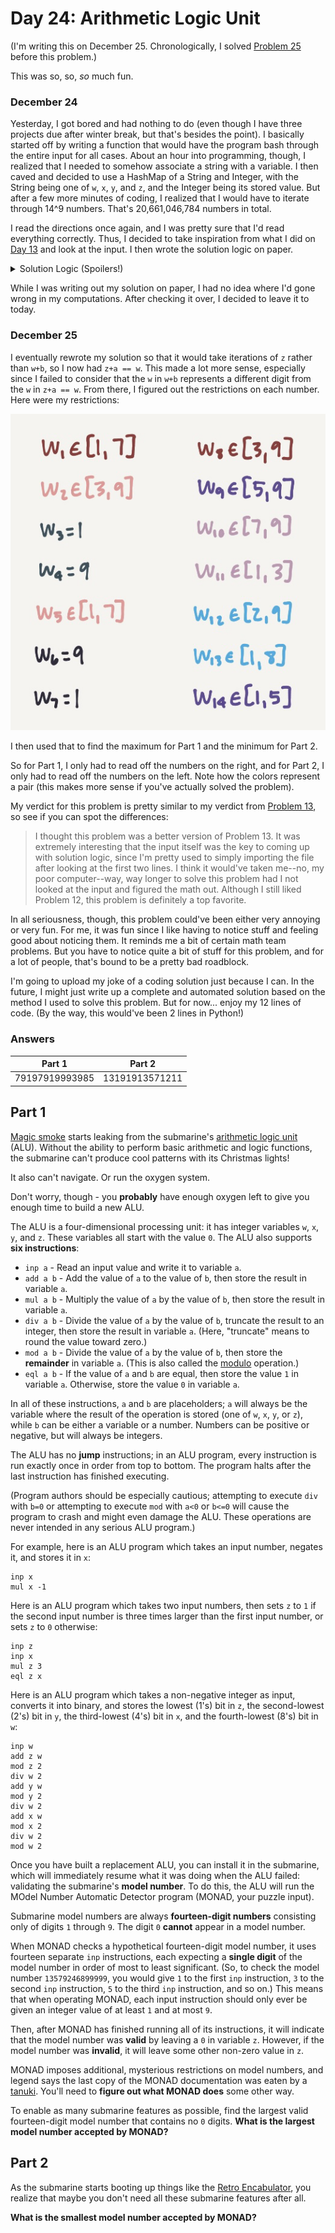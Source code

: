 # Day 24: Arithmetic Logic Unit
(I'm writing this on December 25. Chronologically, I solved [Problem 25](https://github.com/Ruminere/aoc-2021/tree/main/Problem25#day-25-sea-cucumber) before this problem.)

This was so, so, *so* much fun.

### December 24
Yesterday, I got bored and had nothing to do (even though I have three projects due after winter break, but that's besides the point). I basically started off by writing a function that would have the program bash through the entire input for all cases. About an hour into programming, though, I realized that I needed to somehow associate a string with a variable. I then caved and decided to use a HashMap of a String and Integer, with the String being one of `w`, `x`, `y`, and `z`, and the Integer being its stored value. But after a few more minutes of coding, I realized that I would have to iterate through 14^9 numbers. That's 20,661,046,784 numbers in total.

I read the directions once again, and I was pretty sure that I'd read everything correctly. Thus, I decided to take inspiration from what I did on [Day 13](https://github.com/Ruminere/aoc-2021/tree/main/Problem13#day-13-transparent-origami) and look at the input. I then wrote the solution logic on paper.

<details>
  <summary>Solution Logic (Spoilers!)</summary>
  I noticed that <code>inp w</code> appeared a couple of times, and so did the next few lines. This prompted me to copy and paste my entire input into a Google Document and start highlighting the differences between each of the different iterations (there's 14 of them). There's only three differences, but these differences are the key to solving the problem. <a href="https://github.com/mrphlip/aoc/blob/master/2021/24.md">This guy explains the logic pretty well.</a>
  <br><br>
  I had gotten the case for the <code>div z 1</code> cases, but not the code for the <code>div z 26</code> cases. I kept getting that the <code>add x</code> number had to be equal to the negative of the <code>add y</code> number (I had <code>w+a+b == w</code>, where <code>a</code> is the <code>add x</code> number and <code>b</code> is the <code>add y</code> number). I was aware, though, that the value of <code>x</code> had to turn out to be 0 for the <code>div z 26</code> cases, since if it were 1, then <code>z</code> cannot ever be 0. There were negative numbers for a reason.
</details>

While I was writing out my solution on paper, I had no idea where I'd gone wrong in my computations. After checking it over, I decided to leave it to today.

### December 25
I eventually rewrote my solution so that it would take iterations of `z` rather than `w+b`, so I now had `z+a == w`. This made a lot more sense, especially since I failed to consider that the `w` in `w+b` represents a different digit from the `w` in `z+a == w`. From there, I figured out the restrictions on each number. Here were my restrictions:

![image](digit-restrictions.jpg)

I then used that to find the maximum for Part 1 and the minimum for Part 2.

So for Part 1, I only had to read off the numbers on the right, and for Part 2, I only had to read off the numbers on the left. Note how the colors represent a pair (this makes more sense if you've actually solved the problem).

My verdict for this problem is pretty similar to my verdict from [Problem 13](https://github.com/Ruminere/aoc-2021/tree/main/Problem13#day-13-transparent-origami), so see if you can spot the differences:

> I thought this problem was a better version of Problem 13. It was extremely interesting that the input itself was the key to coming up with solution logic, since I'm pretty used to simply importing the file after looking at the first two lines. I think it would've taken me--no, my poor computer--way, way longer to solve this problem had I not looked at the input and figured the math out. Although I still liked Problem 12, this problem is definitely a top favorite.

In all seriousness, though, this problem could've been either very annoying or very fun. For me, it was fun since I like having to notice stuff and feeling good about noticing them. It reminds me a bit of certain math team problems. But you have to notice quite a bit of stuff for this problem, and for a lot of people, that's bound to be a pretty bad roadblock.

I'm going to upload my joke of a coding solution just because I can. In the future, I might just write up a complete and automated solution based on the method I used to solve this problem. But for now... enjoy my 12 lines of code. (By the way, this would've been 2 lines in Python!)

### Answers
| Part 1 | Part 2 |
| :---: | :---: |
| 79197919993985 | 13191913571211 |

## Part 1
[Magic smoke](https://en.wikipedia.org/wiki/Magic_smoke) starts leaking from the submarine's [arithmetic logic unit](https://en.wikipedia.org/wiki/Arithmetic_logic_unit) (ALU). Without the ability to perform basic arithmetic and logic functions, the submarine can't produce cool patterns with its Christmas lights!

It also can't navigate. Or run the oxygen system.

Don't worry, though - you **probably** have enough oxygen left to give you enough time to build a new ALU.

The ALU is a four-dimensional processing unit: it has integer variables `w`, `x`, `y`, and `z`. These variables all start with the value `0`. The ALU also supports **six instructions**:

- `inp a` - Read an input value and write it to variable `a`.
- `add a b` - Add the value of `a` to the value of `b`, then store the result in variable `a`.
- `mul a b` - Multiply the value of `a` by the value of `b`, then store the result in variable `a`.
- `div a b` - Divide the value of `a` by the value of `b`, truncate the result to an integer, then store the result in variable `a`. (Here, "truncate" means to round the value toward zero.)
- `mod a b` - Divide the value of `a` by the value of `b`, then store the **remainder** in variable `a`. (This is also called the [modulo](https://en.wikipedia.org/wiki/Modulo_operation) operation.)
- `eql a b` - If the value of `a` and `b` are equal, then store the value `1` in variable `a`. Otherwise, store the value `0` in variable `a`.

In all of these instructions, `a` and `b` are placeholders; `a` will always be the variable where the result of the operation is stored (one of `w`, `x`, `y`, or `z`), while `b` can be either a variable or a number. Numbers can be positive or negative, but will always be integers.

The ALU has no **jump** instructions; in an ALU program, every instruction is run exactly once in order from top to bottom. The program halts after the last instruction has finished executing.

(Program authors should be especially cautious; attempting to execute `div` with `b=0` or attempting to execute `mod` with `a<0` or `b<=0` will cause the program to crash and might even damage the ALU. These operations are never intended in any serious ALU program.)

For example, here is an ALU program which takes an input number, negates it, and stores it in `x`:

```
inp x
mul x -1
```

Here is an ALU program which takes two input numbers, then sets `z` to `1` if the second input number is three times larger than the first input number, or sets `z` to `0` otherwise:

```
inp z
inp x
mul z 3
eql z x
```

Here is an ALU program which takes a non-negative integer as input, converts it into binary, and stores the lowest (1's) bit in `z`, the second-lowest (2's) bit in `y`, the third-lowest (4's) bit in `x`, and the fourth-lowest (8's) bit in `w`:

```
inp w
add z w
mod z 2
div w 2
add y w
mod y 2
div w 2
add x w
mod x 2
div w 2
mod w 2
```

Once you have built a replacement ALU, you can install it in the submarine, which will immediately resume what it was doing when the ALU failed: validating the submarine's **model number**. To do this, the ALU will run the MOdel Number Automatic Detector program (MONAD, your puzzle input).

Submarine model numbers are always **fourteen-digit numbers** consisting only of digits `1` through `9`. The digit `0` **cannot** appear in a model number.

When MONAD checks a hypothetical fourteen-digit model number, it uses fourteen separate `inp` instructions, each expecting a **single digit** of the model number in order of most to least significant. (So, to check the model number `13579246899999`, you would give `1` to the first `inp` instruction, `3` to the second `inp` instruction, `5` to the third `inp` instruction, and so on.) This means that when operating MONAD, each input instruction should only ever be given an integer value of at least `1` and at most `9`.

Then, after MONAD has finished running all of its instructions, it will indicate that the model number was **valid** by leaving a `0` in variable `z`. However, if the model number was **invalid**, it will leave some other non-zero value in `z`.

MONAD imposes additional, mysterious restrictions on model numbers, and legend says the last copy of the MONAD documentation was eaten by a [tanuki](https://en.wikipedia.org/wiki/Japanese_raccoon_dog). You'll need to **figure out what MONAD does** some other way.

To enable as many submarine features as possible, find the largest valid fourteen-digit model number that contains no `0` digits. **What is the largest model number accepted by MONAD?**

## Part 2
As the submarine starts booting up things like the [Retro Encabulator](https://www.youtube.com/watch?v=RXJKdh1KZ0w), you realize that maybe you don't need all these submarine features after all.

**What is the smallest model number accepted by MONAD?**
